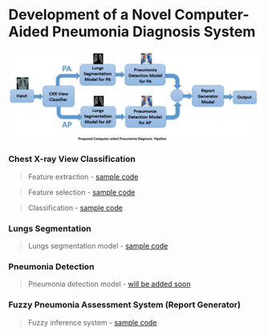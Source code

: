 #  Development of a Novel Computer-Aided Pneumonia Diagnosis System

![system pipeline](pipeline.JPG)

### Chest X-ray View Classification 
> Feature extraction - <a href="https://github.com/sakibreza/Pneumonia-Diagnosis-System/blob/master/PA_vs_AP_feature_extraction.ipynb">sample code</a>

> Feature selection - <a href="https://github.com/sakibreza/Pneumonia-Diagnosis-System/blob/master/Feature_selection_GA.ipynb">sample code</a>

> Classification - <a href="https://github.com/sakibreza/Pneumonia-Diagnosis-System/blob/master/View_classification.ipynb">sample code</a>

### Lungs Segmentation 

> Lungs segmentation model - <a href="https://github.com/sakibreza/Pneumonia-Diagnosis-System/blob/master/Segmentation_model.ipynb">sample code</a>

### Pneumonia Detection

> Pneumonia detection model - <a href="#">will be added soon</a>

### Fuzzy Pneumonia Assessment System (Report Generator)
> Fuzzy inference system - <a href="https://github.com/sakibreza/Pneumonia-Diagnosis-System/blob/master/Pneumonia_FIS.ipynb">sample code</a>
